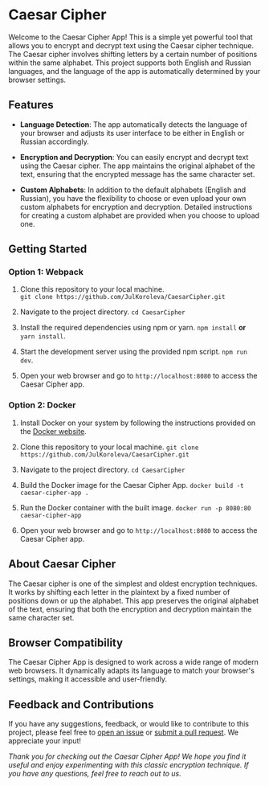 # Caesar Cipher

Welcome to the Caesar Cipher App! This is a simple yet powerful tool that allows you to encrypt and decrypt text using the Caesar cipher technique. The Caesar cipher involves shifting letters by a certain number of positions within the same alphabet. This project supports both English and Russian languages, and the language of the app is automatically determined by your browser settings.

## Features
-   **Language Detection**: The app automatically detects the language of your browser and adjusts its user interface to be either in English or Russian accordingly.
    
-   **Encryption and Decryption**: You can easily encrypt and decrypt text using the Caesar cipher. The app maintains the original alphabet of the text, ensuring that the encrypted message has the same character set.
    
-   **Custom Alphabets**: In addition to the default alphabets (English and Russian), you have the flexibility to choose or even upload your own custom alphabets for encryption and decryption. Detailed instructions for creating a custom alphabet are provided when you choose to upload one.

## Getting Started
### Option 1: Webpack
1.  Clone this repository to your local machine.    
    `git clone https://github.com/JulKoroleva/CaesarCipher.git` 
    
2.  Navigate to the project directory.
    `cd CaesarCipher`
    
3.  Install the required dependencies using npm or yarn.
`npm install` **or** `yarn install`.
    
4.  Start the development server using the provided npm script.
 `npm run dev`.
5. Open your web browser and go to `http://localhost:8080` to access the Caesar Cipher app.

  ### Option 2: Docker

1.  Install Docker on your system by following the instructions provided on the [Docker website](https://docs.docker.com/get-docker/).
    
2.  Clone this repository to your local machine.
  `git clone https://github.com/JulKoroleva/CaesarCipher.git` 
  
3. Navigate to the project directory.
    `cd CaesarCipher`
 4. Build the Docker image for the Caesar Cipher App.
 `docker build -t caesar-cipher-app .`
 5. Run the Docker container with the built image.
 `docker run -p 8080:80 caesar-cipher-app`
 6. Open your web browser and go to `http://localhost:8080` to access the Caesar Cipher app.

## About Caesar Cipher
The Caesar cipher is one of the simplest and oldest encryption techniques. It works by shifting each letter in the plaintext by a fixed number of positions down or up the alphabet. This app preserves the original alphabet of the text, ensuring that both the encryption and decryption maintain the same character set.

## Browser Compatibility
The Caesar Cipher App is designed to work across a wide range of modern web browsers. It dynamically adapts its language to match your browser's settings, making it accessible and user-friendly.

## Feedback and Contributions
If you have any suggestions, feedback, or would like to contribute to this project, please feel free to [open an issue](https://github.com/JulKoroleva/CaesarCipher/issues) or [submit a pull request](https://github.com/JulKoroleva/CaesarCipher/pulls). We appreciate your input!

*Thank you for checking out the Caesar Cipher App! We hope you find it useful and enjoy experimenting with this classic encryption technique. If you have any questions, feel free to reach out to us.*
